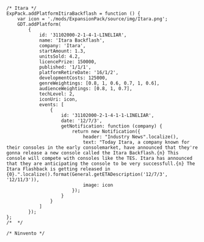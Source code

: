 	/* Itara */
	ExpPack.addPlatformItiraBackflash = function () {
		var icon = './mods/ExpansionPack/source/img/Itara.png';
		GDT.addPlatform(
			{
				id: '31102000-2-1-4-1-LINELIAR',
				name: 'Itara Backflash',
				company: 'Itara',
				startAmount: 1.3,
				unitsSold: 4.2,
				licencePrize: 150000,
				published: '1/1/1',
				platformRetireDate: '16/1/2',
				developmentCosts: 125000,
				genreWeightings: [0.8, 1, 0.6, 0.7, 1, 0.6],
				audienceWeightings: [0.8, 1, 0.7],
				techLevel: 2,
				iconUri: icon,
				events: [
					{
						id: '31102000-2-1-4-1-1-LINELIAR',
						date: '12/7/3',
						getNotification: function (company) {
							return new Notification({
								header: "Industry News".localize(),
								text: "Today Itara, a company known for their consoles in the early consolemarket, have announced that they're gonna release a new console called the Itara Backflash.{n} This console will compete with consoles like the TES. Itara has announced that they are anticipating the console to be very successfull.{n} The Itara Flashback is getting released in {0}.".localize().format(General.getETADescription('12/7/3', '12/11/3')),
								image: icon
							});
						}
					}
				]
			});
	};
	/*  */
	
	/* Ninvento */	
